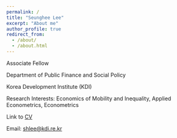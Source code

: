 ```yaml
---
permalink: /
title: "Seunghee Lee"
excerpt: "About me"
author_profile: true
redirect_from: 
  - /about/
  - /about.html
---
```


Associate Fellow

Department of Public Finance and Social Policy

Korea Development Institute (KDI)

Research Interests:  Economics of Mobility and Inequality, Applied Econometrics, Econometrics

Link to [CV](https://econ-seunghee.github.io/CV_SeungheeLee.pdf)

Email: [shlee@kdi.re.kr](mailto:shlee@kdi.re.kr)
